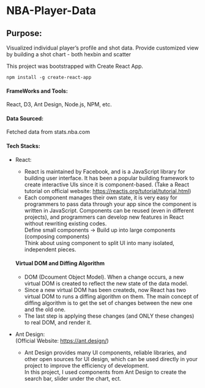 # NBA-Player-Data
## Purpose: 
Visualized individual player’s profile and shot data. Provide customized view by building a shot chart - both hexbin and scatter

This project was bootstrapped with Create React App.
```
npm install -g create-react-app 
```
#### FrameWorks and Tools:
React, D3, Ant Design, Node.js, NPM, etc.

#### Data Sourced: 
Fetched data from stats.nba.com

#### Tech Stacks:
- React:
  - React is maintained by Facebook, and is a JavaScript library for building user interface. It has been a popular building framework to create interactive UIs since it is component-based.
  (Take a React tutorial on official website: https://reactjs.org/tutorial/tutorial.html)
  - Each component manages their own state, it is very easy for programmers to pass data through your app since the component is written in JavaScript. Components can be reused (even in different projects), and programmers can develop new features in React without rewriting existing codes.<br>
  Define small components -> Build up into large components (composing components)<br>
  Think about using component to split UI into many isolated, independent pieces. 
  
  #### Virtual DOM and Diffing Algorithm
  - DOM (Dcoument Object Model). When a change occurs, a new virtual DOM is created to reflect the new state of the data model.
  - Since a new virtual DOM has been createds, now React has two virtual DOM to runs a diffing algorithm on them. The main concept of diffing algorithm is to get the set of changes between the new one and the old one. 
  - The last step is applying these changes (and ONLY these changes) to real DOM, and render it.
  
  
- Ant Design:<br>
(Official Website: https://ant.design/)
  - Ant Design provides many UI components, reliable libraries, and other open sources for UI design, which can be used directly in your project to improve the efficiency of development. <br>
  In this project, I used components from Ant Design to create the search bar, slider under the chart, ect.<br>

